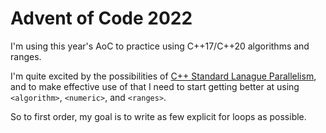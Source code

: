 # Advent of Code 2022

I'm using this year's AoC to practice using C++17/C++20 algorithms and ranges.  

I'm quite excited by the possibilities of [C++ Standard Lanague Parallelism](https://developer.nvidia.com/blog/accelerating-standard-c-with-gpus-using-stdpar/), and to make effective use of that I need to start getting better at using `<algorithm>`, `<numeric>`, and `<ranges>`.

So to first order, my goal is to write as few explicit for loops as possible.